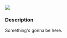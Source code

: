 [![](https://img.shields.io/badge/release-v0.2.0-informational.svg)](https://github.com/Paveloom/C2/releases/tag/v0.2.0)

### Description

Something's gonna be here.
